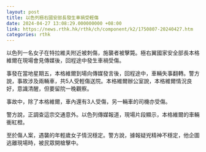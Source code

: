 ```yaml
---
layout: post
title: 以色列極右國安部長發生車禍受輕傷
date: 2024-04-27 13:08:29.000000000 +08:00
link: https://news.rthk.hk/rthk/ch/component/k2/1750807-20240427.htm
categories: rthk
---
```


以色列一名女子在特拉維夫附近被刺傷，施襲者被擊斃。極右翼國家安全部長本格維爾在現場會見傳媒後，回程途中發生車禍受傷。

事發在當地星期五，本格維爾到場向傳媒發言後，回程途中，車輛失事翻轉。警方說，事故涉及兩輛車，共5人受輕傷送院。本格維爾辦公室說，本格維爾情況良好，意識清醒，但要留院一晚觀察。

事故中，除了本格維爾，車內還有3人受傷，另一輛車的司機亦受傷。

警方說，正調查這宗交通意外。以色列傳媒報道，現場片段顯示，本格維爾的車輛衝紅橙。

至於傷人案，遇襲的年輕歲女子情況穩定。警方說，據報疑兇精神不穩定，他企圖逃離現場時，被民眾開槍擊中。
